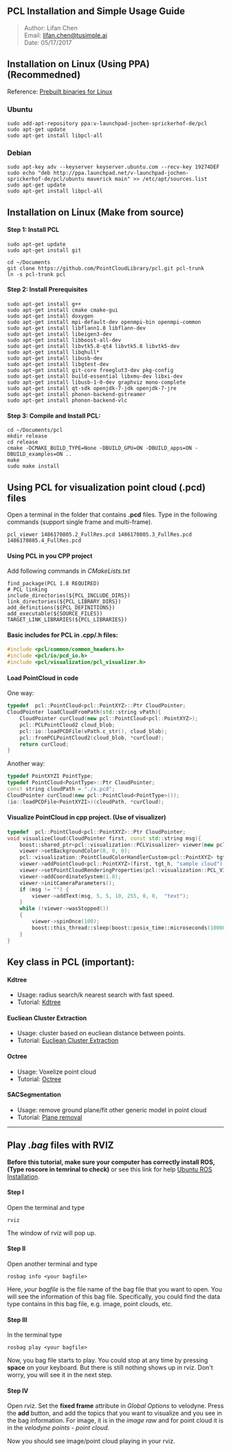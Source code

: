 ## PCL Installation and Simple Usage Guide
> Author: Lifan Chen  
Email: lifan.chen@tusimple.ai    
Date: 05/17/2017


## Installation on Linux (Using PPA) (Recommedned)
Reference: [Prebuilt binaries for Linux](http://pointclouds.org/downloads/linux.html)

### Ubuntu
```
sudo add-apt-repository ppa:v-launchpad-jochen-sprickerhof-de/pcl
sudo apt-get update
sudo apt-get install libpcl-all
```


### Debian
```
sudo apt-key adv --keyserver keyserver.ubuntu.com --recv-key 19274DEF
sudo echo "deb http://ppa.launchpad.net/v-launchpad-jochen-sprickerhof-de/pcl/ubuntu maverick main" >> /etc/apt/sources.list
sudo apt-get update
sudo apt-get install libpcl-all

```

## Installation on Linux (Make from source)

#### Step 1: Install PCL
```
sudo apt-get update  
sudo apt-get install git  

cd ~/Documents    
git clone https://github.com/PointCloudLibrary/pcl.git pcl-trunk    
ln -s pcl-trunk pcl    
```

#### Step 2: Install Prerequisites
```
sudo apt-get install g++
sudo apt-get install cmake cmake-gui
sudo apt-get install doxygen   
sudo apt-get install mpi-default-dev openmpi-bin openmpi-common   
sudo apt-get install libflann1.8 libflann-dev
sudo apt-get install libeigen3-dev
sudo apt-get install libboost-all-dev
sudo apt-get install libvtk5.8-qt4 libvtk5.8 libvtk5-dev
sudo apt-get install libqhull*
sudo apt-get install libusb-dev
sudo apt-get install libgtest-dev
sudo apt-get install git-core freeglut3-dev pkg-config
sudo apt-get install build-essential libxmu-dev libxi-dev  
sudo apt-get install libusb-1-0-dev graphviz mono-complete
sudo apt-get install qt-sdk openjdk-7-jdk openjdk-7-jre
sudo apt-get install phonon-backend-gstreamer
sudo apt-get install phonon-backend-vlc
```

#### Step 3: Compile and Install PCL:
```
cd ~/Documents/pcl
mkdir release
cd release
cmake -DCMAKE_BUILD_TYPE=None -DBUILD_GPU=ON -DBUILD_apps=ON -DBUILD_examples=ON ..
make
sudo make install
```


## Using PCL for visualization point cloud (.pcd) files
Open a terminal in the folder that contains __.pcd__ files. Type in the following commands (support single frame and multi-frame).
```
pcl_viewer 1486170805.2_FullRes.pcd 1486170805.3_FullRes.pcd 1486170805.4_FullRes.pcd
```

#### Using PCL in you CPP project
Add following commands in _CMakeLists.txt_
```
find_package(PCL 1.8 REQUIRED)
# PCL linking
include_directories(${PCL_INCLUDE_DIRS})
link_directories(${PCL_LIBRARY_DIRS})
add_definitions(${PCL_DEFINITIONS})
add_executable(${SOURCE_FILES})
TARGET_LINK_LIBRARIES(${PCL_LIBRARIES})
```

#### Basic includes for PCL in .cpp/.h files:
```cpp
#include <pcl/common/common_headers.h>
#include <pcl/io/pcd_io.h>
#include <pcl/visualization/pcl_visualizer.h>
```

#### Load PointCloud in code
One way:
```cpp
typedef  pcl::PointCloud<pcl::PointXYZ>::Ptr CloudPointer;
CloudPointer loadCloudFromPath(std::string vPath){
    CloudPointer curCloud(new pcl::PointCloud<pcl::PointXYZ>);
    pcl::PCLPointCloud2 cloud_blob;
    pcl::io::loadPCDFile(vPath.c_str(), cloud_blob);
    pcl::fromPCLPointCloud2(cloud_blob, *curCloud);
    return curCloud;
}
```  

Another way:
```cpp
typedef PointXYZI PointType;
typedef PointCloud<PointType>::Ptr CloudPointer;
const string cloudPath = "./x.pcd";
CloudPointer curCloud(new pcl::PointCloud<PointType>());
(io::loadPCDFile<PointXYZI>)(cloudPath, *curCloud);
```


#### Visualize PointCloud in cpp project. (Use of visualizer)
```cpp
typedef  pcl::PointCloud<pcl::PointXYZ>::Ptr CloudPointer;
void visualizeCloud(CloudPointer first, const std::string msg){
    boost::shared_ptr<pcl::visualization::PCLVisualizer> viewer(new pcl::visualization::PCLVisualizer("3D Viewer"));
    viewer->setBackgroundColor(0, 0, 0);
    pcl::visualization::PointCloudColorHandlerCustom<pcl::PointXYZ> tgt_h (first, 0, 255, 0);
    viewer->addPointCloud<pcl::PointXYZ>(first, tgt_h, "sample cloud");
    viewer->setPointCloudRenderingProperties(pcl::visualization::PCL_VISUALIZER_POINT_SIZE, 1, "sample cloud");
    viewer->addCoordinateSystem(1.0);
    viewer->initCameraParameters();
    if (msg != "") {
        viewer->addText(msg, 5, 5, 10, 255, 0, 0,  "text");
    }
    while (!viewer->wasStopped())
    {
        viewer->spinOnce(100);
        boost::this_thread::sleep(boost::posix_time::microseconds(100000));
    }
}
```

## Key class in PCL (important):

#### Kdtree
* Usage: radius search/k nearest search with fast speed.
* Tutorial: [Kdtree](http://pointclouds.org/documentation/tutorials/kdtree_search.php)

#### Eucliean Cluster Extraction
* Usage: cluster based on eucliean distance between points.
* Tutorial: [Eucliean Cluster Extraction](http://www.pointclouds.org/documentation/tutorials/cluster_extraction.php)

#### Octree
* Usage: Voxelize point cloud
* Tutorial: [Octree](http://docs.pointclouds.org/1.7.1/group__octree.html)

#### SACSegmentation
* Usage: remove ground plane/fit other generic model in point cloud
* Tutorial: [Plane removal](http://pointclouds.org/documentation/tutorials/planar_segmentation.php)


---
## Play _.bag_ files with RVIZ
__Before this tutorial, make sure your computer has correctly install ROS, (Type roscore in temrinal to check)__ or see this link for help [Ubuntu ROS Installation](http://wiki.ros.org/indigo/Installation/Ubuntu).

#### Step I
Open the terminal and type
```
rviz
```
The window of rviz will pop up.


#### Step II
Open another terminal and type
```
rosbag info <your bagfile>
```
Here, _your bagfile_ is the file name of the bag file that you want to open. You will see the information of this bag file. Specifically, you could find the data type contains in this bag file, e.g. image, point clouds, etc.

#### Step III
In the terminal type
```
rosbag play <your bagfile>
```

Now, you bag file starts to play. You could stop at any time by pressing __space__ on your keyboard. But there is still nothing shows up in rviz. Don't worry, you will see it in the next step.

#### Step IV
Open rviz. Set the __fixed frame__ attribute in _Global Options_ to velodyne.  Press the __add__ button, and add the topics that you want to visualize and you see in the bag information. For image, it is in the _image raw_ and for point cloud it is in the _velodyne points - point cloud_.

Now you should see image/point cloud playing in your rviz.
